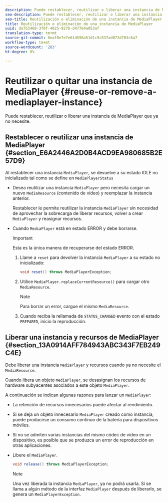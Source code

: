 ```yaml
---
description: Puede restablecer, reutilizar o liberar una instancia de MediaPlayer que ya no necesite.
seo-description: Puede restablecer, reutilizar o liberar una instancia de MediaPlayer que ya no necesite.
seo-title: Reutilización o eliminación de una instancia de MediaPlayer
title: Reutilización o eliminación de una instancia de MediaPlayer
uuid: da7b3468-3f0f-4025-927b-d47764a053af
translation-type: tm+mt
source-git-commit: 0eaf0e7e7e61d596a51d1c9c837ad072d703c6a7
workflow-type: tm+mt
source-wordcount: '283'
ht-degree: 0%

---
```



# Reutilizar o quitar una instancia de MediaPlayer {#reuse-or-remove-a-mediaplayer-instance}

Puede restablecer, reutilizar o liberar una instancia de MediaPlayer que ya no necesite.

## Restablecer o reutilizar una instancia de MediaPlayer {#section_E6A2446A2D0B4ACD9EA980685B2E57D9}

Al restablecer una instancia `MediaPlayer`, se devuelve a su estado IDLE no inicializado tal como se define en `MediaPlayerStatus`

* Desea reutilizar una instancia `MediaPlayer` pero necesita cargar un nuevo `MediaResource` (contenido de vídeo) y reemplazar la instancia anterior.

   Restablecer le permite reutilizar la instancia `MediaPlayer` sin necesidad de aprovechar la sobrecarga de liberar recursos, volver a crear `MediaPlayer` y reasignar recursos.

* Cuando `MediaPlayer` está en estado ERROR y debe borrarse.

   >[!IMPORTANT]
   >
   >Esta es la única manera de recuperarse del estado ERROR.

   1. Llame a `reset` para devolver la instancia `MediaPlayer` a su estado no inicializado:

      ```java
      void reset() throws MediaPlayerException; 
      ```

   1. Utilice `MediaPlayer.replaceCurrentResource()` para cargar otro `MediaResource`.

      >[!NOTE]
      >
      >Para borrar un error, cargue el mismo `MediaResource`.

   1. Cuando reciba la rellamada de `STATUS_CHANGED` evento con el estado `PREPARED`, inicio la reproducción.

## Liberar una instancia y recursos de MediaPlayer {#section_13A0914AFF784943ABC343F7EB249C4E}

Debe liberar una instancia `MediaPlayer` y recursos cuando ya no necesite el `MediaResource`.

Cuando libera un objeto `MediaPlayer`, se desasignan los recursos de hardware subyacentes asociados a este objeto `MediaPlayer`.

A continuación se indican algunas razones para lanzar un `MediaPlayer`:

* La retención de recursos innecesarios puede afectar al rendimiento.
* Si se deja un objeto innecesario `MediaPlayer` creado como instancia, puede producirse un consumo continuo de la batería para dispositivos móviles.
* Si no se admiten varias instancias del mismo códec de vídeo en un dispositivo, es posible que se produzca un error de reproducción en otras aplicaciones.

* Libere el `MediaPlayer`.

   ```java
   void release() throws MediaPlayerException;
   ```

   >[!NOTE]
   >
   >Una vez liberada la instancia `MediaPlayer`, ya no podrá usarla. Si se llama a algún método de la interfaz `MediaPlayer` después de liberarlo, se genera un `MediaPlayerException`.